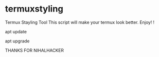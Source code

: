 # termuxstyling
Termux Stayling Tool 
This script will make your termux look better. Enjoy! !


apt update 


apt upgrade 




THANKS FOR NIHALHACKER




